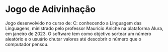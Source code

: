 # Jogo de Adivinhação

Jogo desenvolvido no curso de: C: conhecendo a Linguagem das Linguagens, ministrado pelo professor Maurício Aniche na plataforma Alura, em janeiro de 2023.
O software tem como objetivo sortear um número aleatório e o usuário chutar valores até descobrir o número que o computador pensou.
